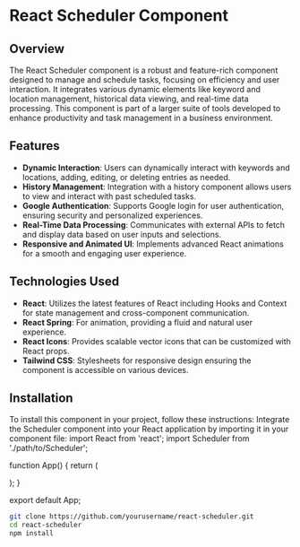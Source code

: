 # React Scheduler Component

## Overview
The React Scheduler component is a robust and feature-rich component designed to manage and schedule tasks, focusing on efficiency and user interaction. It integrates various dynamic elements like keyword and location management, historical data viewing, and real-time data processing. This component is part of a larger suite of tools developed to enhance productivity and task management in a business environment.

## Features
- **Dynamic Interaction**: Users can dynamically interact with keywords and locations, adding, editing, or deleting entries as needed.
- **History Management**: Integration with a history component allows users to view and interact with past scheduled tasks.
- **Google Authentication**: Supports Google login for user authentication, ensuring security and personalized experiences.
- **Real-Time Data Processing**: Communicates with external APIs to fetch and display data based on user inputs and selections.
- **Responsive and Animated UI**: Implements advanced React animations for a smooth and engaging user experience.

## Technologies Used
- **React**: Utilizes the latest features of React including Hooks and Context for state management and cross-component communication.
- **React Spring**: For animation, providing a fluid and natural user experience.
- **React Icons**: Provides scalable vector icons that can be customized with React props.
- **Tailwind CSS**: Stylesheets for responsive design ensuring the component is accessible on various devices.

## Installation
To install this component in your project, follow these instructions:
Integrate the Scheduler component into your React application by importing it in your component file:
import React from 'react';
import Scheduler from './path/to/Scheduler';

function App() {
  return (
    <div className="App">
      <Scheduler />
    </div>
  );
}

export default App;


```bash
git clone https://github.com/yourusername/react-scheduler.git
cd react-scheduler
npm install
